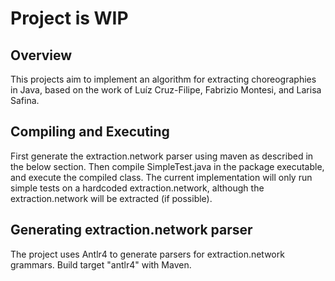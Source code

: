 # Project is WIP

## Overview
This projects aim to implement an algorithm for extracting choreographies in Java, based on the work of Luíz Cruz-Filipe, Fabrizio Montesi, and Larisa Safina.

## Compiling and Executing
First generate the extraction.network parser using maven as described in the below section. 
Then compile SimpleTest.java in the package executable, and execute the compiled class. The current implementation will only run simple tests on a hardcoded extraction.network, although the extraction.network will be extracted (if possible).

## Generating extraction.network parser
The project uses Antlr4 to generate parsers for extraction.network grammars. Build target "antlr4" with Maven.
